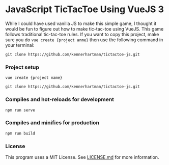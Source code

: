 # JavaScript TicTacToe Using VueJS 3

While I could have used vanilla JS to make this simple game, I thought it would be fun to figure out how to make tic-tac-toe using VueJS.
This game follows traditional tic-tac-toe rules.  If you want to copy this project, make sure you do ```vue create {project anme}``` then use the following command in your terminal: 

``` 
git clone https://github.com/kennerhartman/tictactoe-js.git
```

### Project setup
```
vue create {project name}
```

```
git clone https://github.com/kennerhartman/tictactoe-js.git
```

### Compiles and hot-reloads for development
```
npm run serve
```

### Compiles and minifies for production
```
npm run build
```

### License

This program uses a MIT License.  See [LICENSE.md](https://github.com/kennerhartman/tictactoe-js/blob/master/LICENSE.md) for more information.